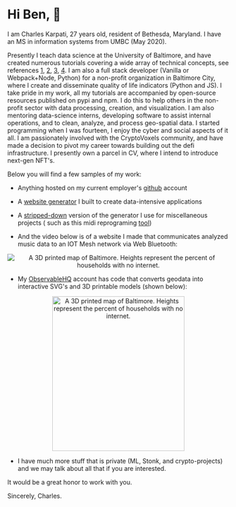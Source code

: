 # Hi Ben, 👋

I am Charles Karpati, 27 years old, resident of Bethesda, Maryland. I have an MS in information systems from UMBC (May 2020).  

Presently I teach data science at the University of Baltimore, and have created numerous tutorials covering a wide array of technical concepts, see references [1](https://github.com/BNIA/dataplay), [2](https://github.com/BNIA/VitalSigns), [3](https://github.com/BNIA/dataguide), [4](https://github.com/BNIA/datalabs). I am also a full stack developer (Vanilla or Webpack+Node, Python) for a non-profit organization in Baltimore City, where I create and disseminate quality of life indicators (Python and JS). I take pride in my work, all my tutorials are accompanied by open-source resources published on pypi and npm. I do this to help others in the non-profit sector with data processing, creation, and visualization. I am also mentoring data-science interns, developing software to assist internal operations, and to clean, analyze, and process geo-spatial data. I started programming when I was fourteen, I enjoy the cyber and social aspects of it all. I am passionately involved with the CryptoVoxels community, and have made a decision to pivot my career towards building out the defi infrastructure. I presently own a parcel in CV, where I intend to introduce next-gen NFT's.

Below you will find a few samples of my work:

- Anything hosted on my current employer's [github](https://github.com/bniajfi) account
- A [website generator](https://github.com/bnia/bniabuilder) I built to create data-intensive applications
- A [stripped-down](https://github.com/3Diot/template_webpacked_capacitor) version of the generator I use for miscellaneous projects ( such as this midi reprograming [tool](https://charleskarpati.com/stomp/))

- And the video below is of a website I made that communicates analyzed music data to an IOT Mesh network via Web Bluetooth:
<p align="center">
  <img src="https://user-images.githubusercontent.com/10605109/134265947-f74d4deb-6a47-497f-9d10-2be4b1c8ef5c.gif" alt=" A 3D printed map of Baltimore. Heights represent the percent of households with no internet."/>
</p>

- My [ObservableHQ](https://observablehq.com/@karpatic?tab=notebooks) account has code that converts geodata into interactive SVG's and 3D printable models (shown below):
<p align="center">
  <img width="300" height="350" src="https://charleskarpati.com/images/3DprintV2.jpg" alt=" A 3D printed map of Baltimore. Heights represent the percent of households with no internet."/>
</p>

- I have much more stuff that is private (ML, Stonk, and crypto-projects) and we may talk about all that if you are interested.

It would be a great honor to work with you. 

Sincerely, Charles.
